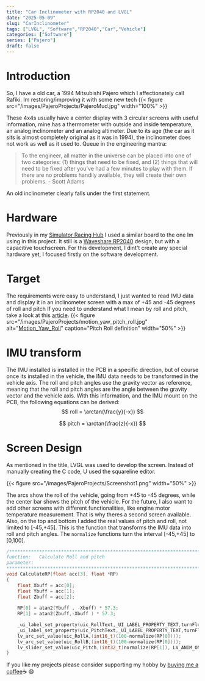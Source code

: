 ```yaml
---
title: "Car Inclinometer with RP2040 and LVGL"
date: "2025-05-09"
slug: "CarInclinometer"
tags: ["LVGL", "Software","RP2040","Car","Vehicle"]
categories: ["Software"]
series: ["Pajero"]
draft: false
---
```

# Introduction
So, I have a old car, a 1994 Mitsubishi Pajero which I affectionately call Rafiki. Im restoring/improving it with some new tech
{{< figure src="/images/PajeroProjects/PajeroMud.jpg" width="100%" >}}

These 4x4s usually have a center display with 3 circular screens with useful information, mine has a thermometer with outside and inside temperature, an analog inclinometer and an analog altimeter.
Due to its age (the car as it sits is almost completely original as it was in 1994), the inclinometer does not work as well as it used to.
Queue in the engineering mantra:
> To the engineer, all matter in the universe can be placed into one of two categories: 
(1) things that need to be fixed, and (2) things that will need to be fixed after you've had a few minutes to play with them. If there are no problems handily available, they will create their own problems.  - Scott Adams

An old inclinometer clearly falls under the first statement.

# Hardware
Previously in my [Simulator Racing Hub][SimRacingHub] I used a similar board to the one Im using in this project.
It still is a [Waveshare RP2040] design, but with a capacitive touchscreen.
For this development, I dint't create any special hardware yet, I focused firstly on the software development.

# Target
The requirements were easy to understand, I just wanted to read IMU data and display it in an inclinometer screen with a max of +45 and -45 degrees of roll and pitch
If you need to understand what I mean by roll and pitch, take a look at this [article][Motion_Yaw_Roll].
{{< figure src="/images/PajeroProjects/motion_yaw_pitch_roll.jpg" alt="[Motion_Yaw_Roll]" caption="Pitch Roll definition" width="50%" >}}

# IMU transform
The IMU installed is installed in the PCB in a specific direction, but of course once its installed in the vehicle, the IMU data needs to be transformed in the vehicle axis.
The roll and pitch angles use the gravity vector as reference, meaning that the roll and pitch angles are the angle between the gravity vector and the vehicle axis.
With this information, and the IMU mount on the PCB, the following equations can be derived:
$$
 roll = \arctan(\frac{y}{-x})
$$

$$
 pitch = \arctan(\frac{z}{-x})
$$

# Screen Design
As mentioned in the title, LVGL was used to develop the screen. Instead of manually creating the C code, U used the squareline editor.


{{< figure src="/images/PajeroProjects/Screenshot1.png" width="50%" >}}


The arcs show the roll of the vehicle, going from +45 to -45 degrees, while the center bar shows the pitch of the vehicle.
For the future, I also want to add other screens with different functionalities, like engine motor temperature measurement. That is why theres a second screen available.
Also, on the top and bottom I added the real values of pitch and roll, not limited to [-45,+45].
This is the function that transforms the IMU data into roll and pitch angles.
The `normalize` functions turn the interval [-45,+45] to [0,100].

```cpp {class="my-class" id="my-codeblock" lineNos=inline tabWidth=2}
/********************************************************************************
function:	Calculate Roll and pitch
parameter:
********************************************************************************/
void CalculateRP(float acc[3], float *RP)
{
    float Xbuff = acc[0];
    float Ybuff = acc[1];
    float Zbuff = acc[2];
    
    RP[0] = atan2(Ybuff , -Xbuff) * 57.3;
    RP[1] = atan2(Zbuff,-Xbuff ) * 57.3;

    _ui_label_set_property(uic_RollText,_UI_LABEL_PROPERTY_TEXT,turnFloat2Char(RP[0]));
    _ui_label_set_property(uic_PitchText,_UI_LABEL_PROPERTY_TEXT,turnFloat2Char(RP[1]));
    lv_arc_set_value(uic_RollA,(int16_t)(100-normalize(RP[0])));
    lv_arc_set_value(uic_RollB,(int16_t)(100-normalize(RP[0])));
    lv_slider_set_value(uic_Pitch,(int32_t)normalize(RP[1]), LV_ANIM_ON);
}

```

If you like my projects please consider supporting my hobby by [buying me a coffee][buymeacoffee]:coffee: :smile:

[buymeacoffee]: https://buymeacoffee.com/Carlos4lmeida

[project webpage]:/projects/ea-sports-wrc-datalogger/
[SimRacingHub]:/projects/SimRacingHub/
[Waveshare RP2040]:https://www.waveshare.com/wiki/RP2040-Touch-LCD-1.28
[Motion_Yaw_Roll]: https://www.formula1-dictionary.net/motions_of_f1_car.html